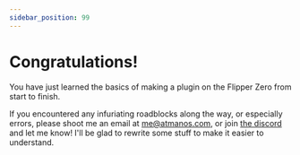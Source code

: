 ```yaml
---
sidebar_position: 99
---
```


# Congratulations!

You have just learned the basics of making a plugin on the Flipper Zero from start to finish.


If you encountered any infuriating roadblocks along the way, or especially errors, please shoot me an email at [me@atmanos.com](mailto:me@atmanos.com), or join [the discord](https://discord.gg/Pu78Uh6J9m) and let me know! I'll be glad to rewrite some stuff to make it easier to understand.


